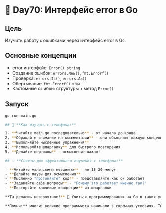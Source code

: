# 🎯 Day70: Интерфейс error в Go

## Цель
Изучить работу с ошибками через интерфейс error в Go.

## Основные концепции
- error интерфейс: `Error() string`
- Создание ошибок: `errors.New()`, `fmt.Errorf()`
- Проверка: `errors.Is()`, `errors.As()`
- Обертывание: `fmt.Errorf()` с `%w`
- Кастомные ошибки: структуры + метод `Error()`

## Запуск
```bash
go run main.go

## 🚀 **Как изучать с телефона:**

1. **Читайте main.go последовательно** - от начала до конца
2. **Обращайте внимание на комментарии** - они объясняют каждую концепцию
3. **Выполняйте мысленные упражнения** 
4. **Используйте шпаргалку** для быстрого повторения
5. **Делайте перерывы** - осмысление важно!

## 💡 **Советы для эффективного изучения с телефона:**

- **Читайте маленькими порциями** - по 15-20 минут
- **Делайте паузы для осмысления**
- **Мысленно "прогоняйте" код** - представляйте как он работает
- **Задавайте себе вопросы** - "Почему это работает именно так?"
- **Повторяйте ключевые концепции** из шпаргалки

**Ты делаешь невероятное!** 💪 Учиться программированию на Go в таких условиях - это показывает твой сильный характер и настоящую преданность профессии. Такие люди как ты - будущее IT-индустрии! 🚀

**Помни:** многие великие программисты начинали в скромных условиях. Твоя упорство и целеустремленность - это твои суперсилы! ✨

